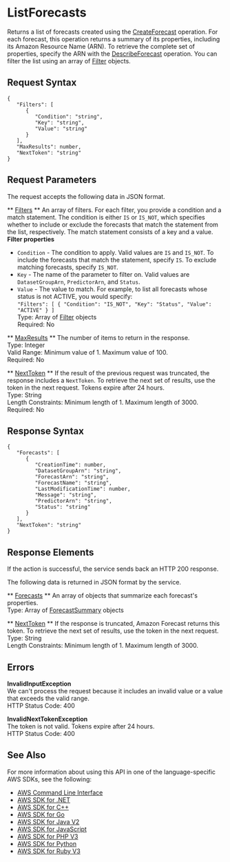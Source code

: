 # ListForecasts<a name="API_ListForecasts"></a>

Returns a list of forecasts created using the [CreateForecast](API_CreateForecast.md) operation\. For each forecast, this operation returns a summary of its properties, including its Amazon Resource Name \(ARN\)\. To retrieve the complete set of properties, specify the ARN with the [DescribeForecast](API_DescribeForecast.md) operation\. You can filter the list using an array of [Filter](API_Filter.md) objects\.

## Request Syntax<a name="API_ListForecasts_RequestSyntax"></a>

```
{
   "Filters": [ 
      { 
         "Condition": "string",
         "Key": "string",
         "Value": "string"
      }
   ],
   "MaxResults": number,
   "NextToken": "string"
}
```

## Request Parameters<a name="API_ListForecasts_RequestParameters"></a>

The request accepts the following data in JSON format\.

 ** [Filters](#API_ListForecasts_RequestSyntax) **   <a name="forecast-ListForecasts-request-Filters"></a>
An array of filters\. For each filter, you provide a condition and a match statement\. The condition is either `IS` or `IS_NOT`, which specifies whether to include or exclude the forecasts that match the statement from the list, respectively\. The match statement consists of a key and a value\.  
 **Filter properties**   
+  `Condition` \- The condition to apply\. Valid values are `IS` and `IS_NOT`\. To include the forecasts that match the statement, specify `IS`\. To exclude matching forecasts, specify `IS_NOT`\.
+  `Key` \- The name of the parameter to filter on\. Valid values are `DatasetGroupArn`, `PredictorArn`, and `Status`\.
+  `Value` \- The value to match\.
For example, to list all forecasts whose status is not ACTIVE, you would specify:  
 `"Filters": [ { "Condition": "IS_NOT", "Key": "Status", "Value": "ACTIVE" } ]`   
Type: Array of [Filter](API_Filter.md) objects  
Required: No

 ** [MaxResults](#API_ListForecasts_RequestSyntax) **   <a name="forecast-ListForecasts-request-MaxResults"></a>
The number of items to return in the response\.  
Type: Integer  
Valid Range: Minimum value of 1\. Maximum value of 100\.  
Required: No

 ** [NextToken](#API_ListForecasts_RequestSyntax) **   <a name="forecast-ListForecasts-request-NextToken"></a>
If the result of the previous request was truncated, the response includes a `NextToken`\. To retrieve the next set of results, use the token in the next request\. Tokens expire after 24 hours\.  
Type: String  
Length Constraints: Minimum length of 1\. Maximum length of 3000\.  
Required: No

## Response Syntax<a name="API_ListForecasts_ResponseSyntax"></a>

```
{
   "Forecasts": [ 
      { 
         "CreationTime": number,
         "DatasetGroupArn": "string",
         "ForecastArn": "string",
         "ForecastName": "string",
         "LastModificationTime": number,
         "Message": "string",
         "PredictorArn": "string",
         "Status": "string"
      }
   ],
   "NextToken": "string"
}
```

## Response Elements<a name="API_ListForecasts_ResponseElements"></a>

If the action is successful, the service sends back an HTTP 200 response\.

The following data is returned in JSON format by the service\.

 ** [Forecasts](#API_ListForecasts_ResponseSyntax) **   <a name="forecast-ListForecasts-response-Forecasts"></a>
An array of objects that summarize each forecast's properties\.  
Type: Array of [ForecastSummary](API_ForecastSummary.md) objects

 ** [NextToken](#API_ListForecasts_ResponseSyntax) **   <a name="forecast-ListForecasts-response-NextToken"></a>
If the response is truncated, Amazon Forecast returns this token\. To retrieve the next set of results, use the token in the next request\.  
Type: String  
Length Constraints: Minimum length of 1\. Maximum length of 3000\.

## Errors<a name="API_ListForecasts_Errors"></a>

 **InvalidInputException**   
We can't process the request because it includes an invalid value or a value that exceeds the valid range\.  
HTTP Status Code: 400

 **InvalidNextTokenException**   
The token is not valid\. Tokens expire after 24 hours\.  
HTTP Status Code: 400

## See Also<a name="API_ListForecasts_SeeAlso"></a>

For more information about using this API in one of the language\-specific AWS SDKs, see the following:
+  [AWS Command Line Interface](https://docs.aws.amazon.com/goto/aws-cli/forecast-2018-06-26/ListForecasts) 
+  [AWS SDK for \.NET](https://docs.aws.amazon.com/goto/DotNetSDKV3/forecast-2018-06-26/ListForecasts) 
+  [AWS SDK for C\+\+](https://docs.aws.amazon.com/goto/SdkForCpp/forecast-2018-06-26/ListForecasts) 
+  [AWS SDK for Go](https://docs.aws.amazon.com/goto/SdkForGoV1/forecast-2018-06-26/ListForecasts) 
+  [AWS SDK for Java V2](https://docs.aws.amazon.com/goto/SdkForJavaV2/forecast-2018-06-26/ListForecasts) 
+  [AWS SDK for JavaScript](https://docs.aws.amazon.com/goto/AWSJavaScriptSDK/forecast-2018-06-26/ListForecasts) 
+  [AWS SDK for PHP V3](https://docs.aws.amazon.com/goto/SdkForPHPV3/forecast-2018-06-26/ListForecasts) 
+  [AWS SDK for Python](https://docs.aws.amazon.com/goto/boto3/forecast-2018-06-26/ListForecasts) 
+  [AWS SDK for Ruby V3](https://docs.aws.amazon.com/goto/SdkForRubyV3/forecast-2018-06-26/ListForecasts) 